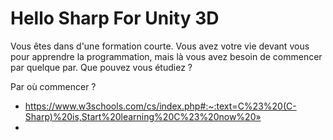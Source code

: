 # Hello Sharp For Unity 3D

Vous êtes dans d'une formation courte.
Vous avez votre vie devant vous pour apprendre la programmation, mais là vous avez besoin de commencer par quelque par.
Que pouvez vous étudiez ?

Par où commencer ?


- https://www.w3schools.com/cs/index.php#:~:text=C%23%20(C-Sharp)%20is,Start%20learning%20C%23%20now%20»
- 


